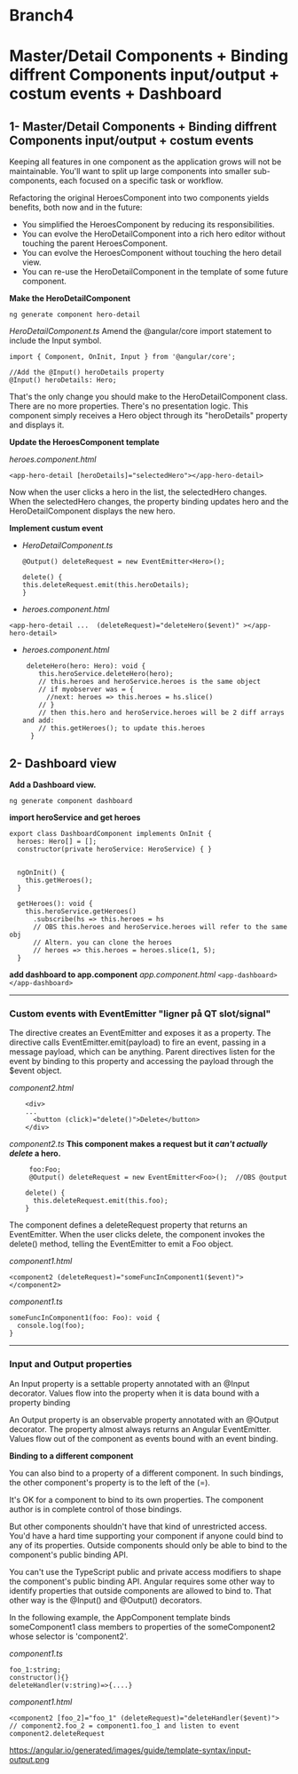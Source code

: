 # Branch4


# Master/Detail Components  + Binding diffrent Components input/output + costum events + Dashboard


## 1- Master/Detail Components  + Binding diffrent Components input/output + costum events
Keeping all features in one component as the application grows will not be maintainable. You'll want to split up large components into smaller sub-components, each focused on a specific task or workflow.

Refactoring the original HeroesComponent into two components yields benefits, both now and in the future:

- You simplified the HeroesComponent by reducing its responsibilities.
- You can evolve the HeroDetailComponent into a rich hero editor without touching the parent HeroesComponent.
- You can evolve the HeroesComponent without touching the hero detail view.
- You can re-use the HeroDetailComponent in the template of some future component.

**Make the HeroDetailComponent**


`ng generate component hero-detail`


*HeroDetailComponent.ts*
Amend the @angular/core import statement to include the Input symbol.

```
import { Component, OnInit, Input } from '@angular/core';

//Add the @Input() heroDetails property
@Input() heroDetails: Hero;
```

That's the only change you should make to the HeroDetailComponent class. There are no more properties. There's no presentation logic. This component simply receives a Hero object through its "heroDetails" property and displays it.


**Update the HeroesComponent template**

*heroes.component.html*

`<app-hero-detail [heroDetails]="selectedHero"></app-hero-detail>`


Now when the user clicks a hero in the list, the selectedHero changes. When the selectedHero changes, the property binding updates hero and the HeroDetailComponent displays the new hero.

**Implement custum event**

- *HeroDetailComponent.ts*

    ```
    @Output() deleteRequest = new EventEmitter<Hero>();
    
    delete() {
    this.deleteRequest.emit(this.heroDetails);
    }
    ```

- *heroes.component.html* 

`<app-hero-detail ...  (deleteRequest)="deleteHero($event)" ></app-hero-detail>`

- *heroes.component.html* 

    ```
     deleteHero(hero: Hero): void {
        this.heroService.deleteHero(hero);
        // this.heroes and heroService.heroes is the same object
        // if myobserver was = {
          //next: heroes => this.heroes = hs.slice() 
        // }
        // then this.hero and heroService.heroes will be 2 diff arrays and add:
        // this.getHeroes(); to update this.heroes
      }
    ```


## 2- Dashboard view

**Add a Dashboard view.**

`ng generate component dashboard`

**import heroService and get heroes**


```
export class DashboardComponent implements OnInit {
  heroes: Hero[] = [];
  constructor(private heroService: HeroService) { }


  ngOnInit() {
    this.getHeroes();
  }
 
  getHeroes(): void {
    this.heroService.getHeroes()
      .subscribe(hs => this.heroes = hs
      // OBS this.heroes and heroService.heroes will refer to the same obj
      // Altern. you can clone the heroes
      // heroes => this.heroes = heroes.slice(1, 5);
  }
```
**add dashboard to app.component**
*app.component.html*
`<app-dashboard></app-dashboard>`


*********************


### Custom events with EventEmitter "ligner på QT slot/signal"

The directive creates an EventEmitter and exposes it as a property. The directive calls EventEmitter.emit(payload) to fire an event, passing in a message payload, which can be anything. Parent directives listen for the event by binding to this property and accessing the payload through the $event object.

*component2.html*

```
	<div>
	...
	  <button (click)="delete()">Delete</button>
	</div>
```

*component2.ts* **This component makes a request but it *can't actually delete* a hero.**

```
	 foo:Foo;
	 @Output() deleteRequest = new EventEmitter<Foo>();  //OBS @output

	delete() {
	  this.deleteRequest.emit(this.foo);
	}
```

The component defines a deleteRequest property that returns an EventEmitter. When the user clicks delete, the component invokes the delete() method, telling the EventEmitter to emit a Foo object.

*component1.html*

`<component2 (deleteRequest)="someFuncInComponent1($event)"></component2>`

*component1.ts*

```
someFuncInComponent1(foo: Foo): void {
  console.log(foo);
}
```

****

### Input and Output properties

An Input property is a settable property annotated with an @Input decorator. Values flow into the property when it is data bound with a property binding

An Output property is an observable property annotated with an @Output decorator. The property almost always returns an Angular EventEmitter. Values flow out of the component as events bound with an event binding.

**Binding to a different component**

You can also bind to a property of a different component. In such bindings, the other component's property is to the left of the (=).

It's OK for a component to bind to its own properties. The component author is in complete control of those bindings.

But other components shouldn't have that kind of unrestricted access. You'd have a hard time supporting your component if anyone could bind to any of its properties. Outside components should only be able to bind to the component's public binding API.

You can't use the TypeScript public and private access modifiers to shape the component's public binding API.
Angular requires some other way to identify properties that outside components are allowed to bind to. That other way is the @Input() and @Output() decorators.

In the following example, the AppComponent template binds someComponent1 class members to properties of the someComponent2 whose selector is 'component2'.

*component1.ts*

```
foo_1:string;
constructor(){}
deleteHandler(v:string)=>{....}
```

*component1.html*

```
<component2 [foo_2]="foo_1" (deleteRequest)="deleteHandler($event)"> 
// component2.foo_2 = component1.foo_1 and listen to event component2.deleteRequest
```

https://angular.io/generated/images/guide/template-syntax/input-output.png